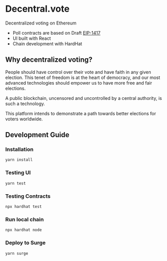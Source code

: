 # Decentral.vote

Decentralized voting on Ethereum

* Poll contracts are based on Draft [EIP-1417](https://eips.ethereum.org/EIPS/eip-1417)
* UI built with React
* Chain development with HardHat

## Why decentralized voting?

People should have control over their vote and have faith in any given election. This tenet of freedom is at the heart of democracy, and our most advanced technologies should empower us to have more free and fair elections.

A public blockchain, uncensored and uncontrolled by a central authority, is such a technology.

This platform intends to demonstrate a path towards better elections for voters worldwide.

## Development Guide

### Installation

```
yarn install
```

### Testing UI

```
yarn test
```

### Testing Contracts

```
npx hardhat test
```

### Run local chain

```
npx hardhat node
```

### Deploy to Surge

```
yarn surge
```
